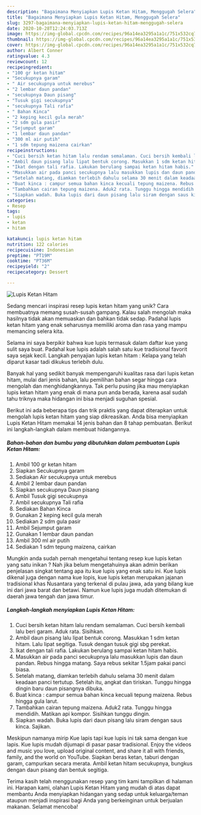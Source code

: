 ```yaml
---
description: "Bagaimana Menyiapkan Lupis Ketan Hitam, Menggugah Selera"
title: "Bagaimana Menyiapkan Lupis Ketan Hitam, Menggugah Selera"
slug: 3297-bagaimana-menyiapkan-lupis-ketan-hitam-menggugah-selera
date: 2020-10-28T12:24:03.713Z
image: https://img-global.cpcdn.com/recipes/96a14ea3295a1a1c/751x532cq70/lupis-ketan-hitam-foto-resep-utama.jpg
thumbnail: https://img-global.cpcdn.com/recipes/96a14ea3295a1a1c/751x532cq70/lupis-ketan-hitam-foto-resep-utama.jpg
cover: https://img-global.cpcdn.com/recipes/96a14ea3295a1a1c/751x532cq70/lupis-ketan-hitam-foto-resep-utama.jpg
author: Albert Conner
ratingvalue: 4.3
reviewcount: 12
recipeingredient:
- "100 gr ketan hitam"
- "Secukupnya garam"
- " Air secukupnya untuk merebus"
- "2 lembar daun pandan"
- "secukupnya Daun pisang"
- "Tusuk gigi secukupnya"
- "secukupnya Tali rafia"
- " Bahan Kinca"
- "2 keping kecil gula merah"
- "2 sdm gula pasir"
- "Sejumput garam"
- "1 lembar daun pandan"
- "300 ml air putih"
- "1 sdm tepung maizena cairkan"
recipeinstructions:
- "Cuci bersih ketan hitam lalu rendam semalaman. Cuci bersih kembali lalu beri garam. Aduk rata. Sisihkan."
- "Ambil daun pisang lalu lipat bentuk corong. Masukkan 1 sdm ketan hitam. Lalu lipat segitiga. Tusuk dengan tusuk gigi sbg perekat."
- "Ikat dengan tali rafia. Lakukan berulang sampai ketan hitam habis."
- "Masukkan air pada panci secukupnya lalu masukkan lupis dan daun pandan. Rebus hingga matang. Saya rebus sekitar 1.5jam pakai panci biasa."
- "Setelah matang, diamkan terlebih dahulu selama 30 menit dalam keadaan panci tertutup. Setelah itu, angkat dan tiriskan. Tunggu hingga dingin baru daun pisangnya dibuka."
- "Buat kinca : campur semua bahan kinca kecuali tepung maizena. Rebus hingga gula larut."
- "Tambahkan cairan tepung maizena. Aduk2 rata. Tunggu hingga mendidih. Matikan api kompor. Sisihkan tunggu dingin."
- "Siapkan wadah. Buka lupis dari daun pisang lalu siram dengan saus kinca. Sajikan."
categories:
- Resep
tags:
- lupis
- ketan
- hitam

katakunci: lupis ketan hitam 
nutrition: 122 calories
recipecuisine: Indonesian
preptime: "PT19M"
cooktime: "PT36M"
recipeyield: "2"
recipecategory: Dessert

---
```



![Lupis Ketan Hitam](https://img-global.cpcdn.com/recipes/96a14ea3295a1a1c/751x532cq70/lupis-ketan-hitam-foto-resep-utama.jpg)

Sedang mencari inspirasi resep lupis ketan hitam yang unik? Cara membuatnya memang susah-susah gampang. Kalau salah mengolah maka hasilnya tidak akan memuaskan dan bahkan tidak sedap. Padahal lupis ketan hitam yang enak seharusnya memiliki aroma dan rasa yang mampu memancing selera kita.

Selama ini saya berpikir bahwa kue lupis termasuk dalam daftar kue yang sulit saya buat. Padahal kue lupis adalah salah satu kue tradisional favorit saya sejak kecil. Langkah penyajian lupis ketan hitam : Kelapa yang telah diparut kasar tadi dikukus terlebih dulu.

Banyak hal yang sedikit banyak mempengaruhi kualitas rasa dari lupis ketan hitam, mulai dari jenis bahan, lalu pemilihan bahan segar hingga cara mengolah dan menghidangkannya. Tak perlu pusing jika mau menyiapkan lupis ketan hitam yang enak di mana pun anda berada, karena asal sudah tahu triknya maka hidangan ini bisa menjadi suguhan spesial.


Berikut ini ada beberapa tips dan trik praktis yang dapat diterapkan untuk mengolah lupis ketan hitam yang siap dikreasikan. Anda bisa menyiapkan Lupis Ketan Hitam memakai 14 jenis bahan dan 8 tahap pembuatan. Berikut ini langkah-langkah dalam membuat hidangannya.

<!--inarticleads1-->

##### Bahan-bahan dan bumbu yang dibutuhkan dalam pembuatan Lupis Ketan Hitam:

1. Ambil 100 gr ketan hitam
1. Siapkan Secukupnya garam
1. Sediakan  Air secukupnya untuk merebus
1. Ambil 2 lembar daun pandan
1. Siapkan secukupnya Daun pisang
1. Ambil Tusuk gigi secukupnya
1. Ambil secukupnya Tali rafia
1. Sediakan  Bahan Kinca
1. Gunakan 2 keping kecil gula merah
1. Sediakan 2 sdm gula pasir
1. Ambil Sejumput garam
1. Gunakan 1 lembar daun pandan
1. Ambil 300 ml air putih
1. Sediakan 1 sdm tepung maizena, cairkan


Mungkin anda sudah pernah mengetahui tentang resep kue lupis ketan yang satu inikan ? Nah jika belum mengetahuinya akan admin berikan penjelasan singkat tentang apa itu kue lupis yang enak satu ini. Kue lupis dikenal juga dengan nama kue lopis, kue lupis ketan merupakan jajanan tradisional khas Nusantara yang terkenal di pulau jawa, ada yang bilang kue ini dari jawa barat dan betawi. Namun kue lupis juga mudah ditemukan di daerah jawa tengah dan jawa timur. 

<!--inarticleads2-->

##### Langkah-langkah menyiapkan Lupis Ketan Hitam:

1. Cuci bersih ketan hitam lalu rendam semalaman. Cuci bersih kembali lalu beri garam. Aduk rata. Sisihkan.
1. Ambil daun pisang lalu lipat bentuk corong. Masukkan 1 sdm ketan hitam. Lalu lipat segitiga. Tusuk dengan tusuk gigi sbg perekat.
1. Ikat dengan tali rafia. Lakukan berulang sampai ketan hitam habis.
1. Masukkan air pada panci secukupnya lalu masukkan lupis dan daun pandan. Rebus hingga matang. Saya rebus sekitar 1.5jam pakai panci biasa.
1. Setelah matang, diamkan terlebih dahulu selama 30 menit dalam keadaan panci tertutup. Setelah itu, angkat dan tiriskan. Tunggu hingga dingin baru daun pisangnya dibuka.
1. Buat kinca : campur semua bahan kinca kecuali tepung maizena. Rebus hingga gula larut.
1. Tambahkan cairan tepung maizena. Aduk2 rata. Tunggu hingga mendidih. Matikan api kompor. Sisihkan tunggu dingin.
1. Siapkan wadah. Buka lupis dari daun pisang lalu siram dengan saus kinca. Sajikan.


Meskipun namanya mirip Kue lapis tapi kue lupis ini tak sama dengan kue lapis. Kue lupis mudah dijumapi di pasar pasar tradisional. Enjoy the videos and music you love, upload original content, and share it all with friends, family, and the world on YouTube. Siapkan beras ketan, taburi dengan garam, campurkan secara merata. Ambil ketan hitam secukupnya, bungkus dengan daun pisang dan bentuk segitiga. 

Terima kasih telah menggunakan resep yang tim kami tampilkan di halaman ini. Harapan kami, olahan Lupis Ketan Hitam yang mudah di atas dapat membantu Anda menyiapkan hidangan yang sedap untuk keluarga/teman ataupun menjadi inspirasi bagi Anda yang berkeinginan untuk berjualan makanan. Selamat mencoba!
